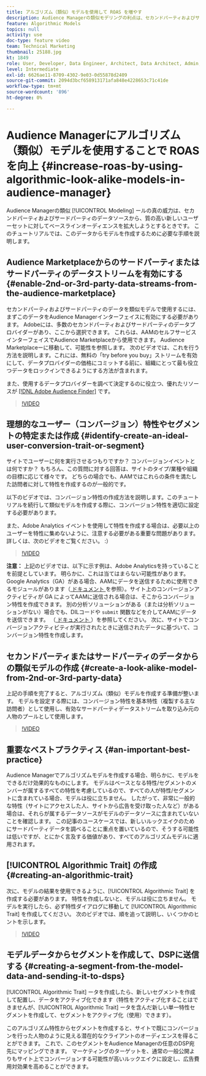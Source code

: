 ```yaml
---
title: アルゴリズム（類似）モデルを使用して ROAS を増やす
description: Audience Managerの類似モデリングの利点は、セカンドパーティおよびサードパーティのデータソースを使用する、まったく新しい質の高いユーザーセットに対して、ベースラインオーディエンスを拡大しようとするときです。 このチュートリアルでは、このデータからモデルを作成する手順を説明します。
feature: Algorithmic Models
topics: null
activity: use
doc-type: feature video
team: Technical Marketing
thumbnail: 25188.jpg
kt: 1849
role: User, Developer, Data Engineer, Architect, Data Architect, Admin, Leader
level: Intermediate
exl-id: 6626ae11-8709-4302-9e03-0d55878d2409
source-git-commit: 2094d3bcf658913171afa848e4228653c71c41de
workflow-type: tm+mt
source-wordcount: '896'
ht-degree: 0%

---
```


# Audience Managerにアルゴリズム（類似）モデルを使用することで ROAS を向上 {#increase-roas-by-using-algorithmic-look-alike-models-in-audience-manager}

Audience Managerの類似 [!UICONTROL Modeling] ールの真の威力は、セカンドパーティおよびサードパーティのデータソースから、質の高い新しいユーザーセットに対してベースラインオーディエンスを拡大しようとするときです。 このチュートリアルでは、このデータからモデルを作成するために必要な手順を説明します。

## Audience Marketplaceからのサードパーティまたはサードパーティのデータストリームを有効にする {#enable-2nd-or-3rd-party-data-streams-from-the-audience-marketplace}

セカンドパーティおよびサードパーティのデータを類似モデルで使用するには、まずこのデータをAudience Managerインターフェイスに有効にする必要があります。 Adobeには、多数のセカンドパーティおよびサードパーティのデータプロバイダーがあり、ここから選択できます。 これらは、AAMのセルフサービスインターフェイスでAudience Marketplaceから使用できます。 Audience Marketplaceーに移動して、可能性を参照します。 次のビデオでは、これを行う方法を説明します。これには、無料の「try before you buy」ストリームを有効にして、データプロバイダーの価格にコミットする前に、組織にとって最も役立つデータをロックインできるようにする方法が含まれます。

また、使用するデータプロバイダーを調べて決定するのに役立つ、優れたリソースが [[!DNL Adobe Audience Finder]](https://www.adobe-audience-finder.com/) です。

>[!VIDEO](https://video.tv.adobe.com/v/25188/?quality=12)

## 理想的なユーザー（コンバージョン）特性やセグメントの特定または作成 {#identify-create-an-ideal-user-conversion-trait-or-segment}

サイトでユーザーに何を実行させるつもりですか？ コンバージョンイベントとは何ですか？ もちろん、この質問に対する回答は、サイトのタイプ/業種や組織の目標に応じて様々です。 どちらの場合でも、AAMではこれらの条件を満たした訪問者に対して特性を作成するのが一般的です。

以下のビデオでは、コンバージョン特性の作成方法を説明します。このチュートリアルを続行して類似モデルを作成する際に、コンバージョン特性を適切に設定する必要があります。

また、Adobe Analytics イベントを使用して特性を作成する場合は、必要以上のユーザーを特性に集めないように、注意する必要がある重要な問題があります。 詳しくは、次のビデオをご覧ください。 :）

>[!VIDEO](https://video.tv.adobe.com/v/23431/?quality=12)

**注意：** 上記のビデオでは、以下に示す例は、Adobe Analyticsを持っていることを前提としています。 明らかに、これは当てはまらない可能性があります。 Google Analytics（GA）がある場合、AAMにデータを送信するために使用できるモジュールがあります（[ ドキュメント ](https://experienceleague.adobe.com/docs/audience-manager/user-guide/dil-api/dil-modules.html?lang=ja) を参照）。サイト上のコンバージョンアクティビティが GA によってAAMに送信される場合は、そこからコンバージョン特性を作成できます。 別の分析ソリューションがある（または分析ソリューションがない）場合でも、DILコードや `submit` 関数などを介してAAMにデータを送信できます。 （[ ドキュメント ](https://experienceleague.adobe.com/docs/audience-manager/user-guide/dil-api/dil-overview.html?lang=ja)）を参照してください。 次に、サイトでコンバージョンアクティビティが実行されたときに送信されたデータに基づいて、コンバージョン特性を作成します。

## セカンドパーティまたはサードパーティのデータからの類似モデルの作成 {#create-a-look-alike-model-from-2nd-or-3rd-party-data}

上記の手順を完了すると、アルゴリズム（類似）モデルを作成する準備が整います。 モデルを設定する際には、コンバージョン特性を基本特性（複製する主な訪問者）として使用し、有効なサードパーティデータストリームを取り込み元の人物のプールとして使用します。

>[!VIDEO](https://video.tv.adobe.com/v/25190/?quality-12)

## 重要なベストプラクティス {#an-important-best-practice}

Audience Managerでアルゴリズムモデルを作成する場合、明らかに、モデルをできるだけ効果的なものにします。 モデルはベースとなる特性/セグメントのメンバーが属するすべての特性を考慮しているので、すべての人が特性/セグメントに含まれている場合、モデルは役に立ちません。 したがって、非常に一般的な特性（サイトにアクセスした人、サイトから広告を受け取った人など）がある場合は、それらが属するデータソースがモデルのデータソースに含まれていないことを確認します。 この記事のユースケースでは、新しいルックエイクのためにサードパーティデータを調べることに重点を置いているので、そうする可能性は低いですが、とにかく言及する価値があり、すべてのアルゴリズムモデルに適用されます。

## [!UICONTROL Algorithmic Trait] の作成 {#creating-an-algorithmic-trait}

次に、モデルの結果を使用できるように、[!UICONTROL Algorithmic Trait] を作成する必要があります。 特性を作成しないと、モデルは役に立ちません。 モデルを実行したら、必ず特性ダイアログに移動して [!UICONTROL Algorithmic Trait] を作成してください。 次のビデオでは、順を追って説明し、いくつかのヒントを示します。

>[!VIDEO](https://video.tv.adobe.com/v/25191/?quality=12)

## モデルデータからセグメントを作成して、DSPに送信する {#creating-a-segment-from-the-model-data-and-sending-it-to-dsps}

[!UICONTROL Algorithmic Trait] ータを作成したら、新しいセグメントを作成して配置し、データをアクティブ化できます（特性をアクティブ化することはできませんが、[!UICONTROL Algorithmic Trait] ータを含んだ新しい単一特性セグメントを作成して、セグメントをアクティブ化（使用）できます）。

このアルゴリズム特性からセグメントを作成すると、サイトで既にコンバージョンを行った人物のように見える潜在的なクライアントのオーディエンスを得ることができます。 これで、このセグメントをAudience Managerの任意のDSP宛先にマッピングできます。 マーケティングのターゲットを、通常の一般公開よりもサイト上でコンバージョンする可能性が高いルックエイクに設定し、広告費用対効果を高めることができます。
